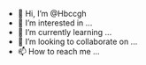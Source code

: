 - 👋 Hi, I’m @Hbccgh
- 👀 I’m interested in ...
- 🌱 I’m currently learning ...
- 💞️ I’m looking to collaborate on ...
- 📫 How to reach me ...

<!---
Hbccgh/Hbccgh is a ✨ special ✨ repository because its `README.md` (this file) appears on your GitHub profile.
You can click the Preview link to take a look at your changes.
--->
